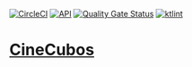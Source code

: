[![CircleCI](https://circleci.com/gh/gustavoterras/CineCubos.svg?style=svg)](https://circleci.com/gh/gustavoterras/CineCubos)
[![API](https://img.shields.io/badge/API-21%2B-brightgreen.svg?style=flat)](https://android-arsenal.com/api?level=21)
[![Quality Gate Status](https://sonarcloud.io/api/project_badges/measure?project=gustavoterras_CineCubos&metric=alert_status)](https://sonarcloud.io/dashboard?id=gustavoterras_CineCubos)
<a href="https://ktlint.github.io/"><img src="https://img.shields.io/badge/code%20style-%E2%9D%A4-FF4081.svg" alt="ktlint"/>

# CineCubos
